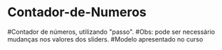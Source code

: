 # Contador-de-Numeros
#Contador de números, utilizando "passo".
#Obs: pode ser necessário mudanças nos valores dos sliders. 
#Modelo apresentado no curso
